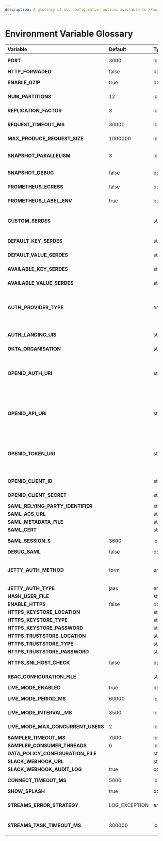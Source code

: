 ```yaml
---
description: A glossary of all configuration options available to kPow
---
```


# Environment Variable Glossary

<table>
  <thead>
    <tr>
      <th style="text-align:left">Variable</th>
      <th style="text-align:left">Default</th>
      <th style="text-align:left">Type</th>
      <th style="text-align:left">Comment</th>
    </tr>
  </thead>
  <tbody>
    <tr>
      <td style="text-align:left"><b>PORT</b>
      </td>
      <td style="text-align:left">3000</td>
      <td style="text-align:left">long</td>
      <td style="text-align:left">The kPow server port (will serve HTTPS traffic if so configured)</td>
    </tr>
    <tr>
      <td style="text-align:left"><b>HTTP_FORWADED</b>
      </td>
      <td style="text-align:left">false</td>
      <td style="text-align:left">bool</td>
      <td style="text-align:left">Set when kPow is running behind a revers proxy.</td>
    </tr>
    <tr>
      <td style="text-align:left"><b>ENABLE_GZIP</b>
      </td>
      <td style="text-align:left">true</td>
      <td style="text-align:left">bool</td>
      <td style="text-align:left">Whether to enable gzip compression for kPow&apos;s static resources (JSON,
        CSS etc)</td>
    </tr>
    <tr>
      <td style="text-align:left"><b>NUM_PARTITIONS</b>
      </td>
      <td style="text-align:left">12</td>
      <td style="text-align:left">long</td>
      <td style="text-align:left">The number of partitions for kPow&apos;s internal consumer groups</td>
    </tr>
    <tr>
      <td style="text-align:left"><b>REPLICATION_FACTOR</b>
      </td>
      <td style="text-align:left">3</td>
      <td style="text-align:left">long</td>
      <td style="text-align:left">The replication factor of kPow&apos;s internal consumer groups</td>
    </tr>
    <tr>
      <td style="text-align:left"><b>REQUEST_TIMEOUT_MS</b>
      </td>
      <td style="text-align:left">30000</td>
      <td style="text-align:left">long</td>
      <td style="text-align:left">The request.timeout.ms settting for kPow&apos;s internal consumer groups</td>
    </tr>
    <tr>
      <td style="text-align:left"><b>MAX_PRODUCE_REQUEST_SIZE</b>
      </td>
      <td style="text-align:left">1000000</td>
      <td style="text-align:left">long</td>
      <td style="text-align:left">The max.produce.request.size setting for kPow&apos;s internal producers</td>
    </tr>
    <tr>
      <td style="text-align:left"><b>SNAPSHOT_PARALLELISM</b>
      </td>
      <td style="text-align:left">3</td>
      <td style="text-align:left">long</td>
      <td style="text-align:left">The level of parallelism configured for when kPow captures telemetry for
        snapshots. Increase OPEARTR internal parallelism for larger clusters</td>
    </tr>
    <tr>
      <td style="text-align:left"><b>SNAPSHOT_DEBUG</b>
      </td>
      <td style="text-align:left">false</td>
      <td style="text-align:left">bool</td>
      <td style="text-align:left">Add additional logging messages to help debug snapshotting</td>
    </tr>
    <tr>
      <td style="text-align:left"><b>PROMETHEUS_EGRESS</b>
      </td>
      <td style="text-align:left">false</td>
      <td style="text-align:left">bool</td>
      <td style="text-align:left">Enable Prometheus endpoints for metrics and offsets egress</td>
    </tr>
    <tr>
      <td style="text-align:left"><b>PROMETHEUS_LABEL_ENV</b>
      </td>
      <td style="text-align:left">true</td>
      <td style="text-align:left">bool</td>
      <td style="text-align:left">Include your ENVIRONMENT_NAME as &apos;env&apos; label on Prometheus metrics</td>
    </tr>
    <tr>
      <td style="text-align:left"><b>CUSTOM_SERDES</b>
      </td>
      <td style="text-align:left"></td>
      <td style="text-align:left">string</td>
      <td style="text-align:left">eg: <code>io.operatr.SerdeOne,io.operatr.SerdeTwo</code>Comma separated
        names of custom serdes found on the classpath</td>
    </tr>
    <tr>
      <td style="text-align:left"><b>DEFAULT_KEY_SERDES</b>
      </td>
      <td style="text-align:left"></td>
      <td style="text-align:left">string</td>
      <td style="text-align:left">The default key serde to use when inspecting data, eg: <code>AVRO</code>
      </td>
    </tr>
    <tr>
      <td style="text-align:left"><b>DEFAULT_VALUE_SERDES</b>
      </td>
      <td style="text-align:left"></td>
      <td style="text-align:left">string</td>
      <td style="text-align:left">The default key value to use when inspecting data, eg: <code>JSON</code>
      </td>
    </tr>
    <tr>
      <td style="text-align:left"><b>AVAILABLE_KEY_SERDES</b>
      </td>
      <td style="text-align:left"></td>
      <td style="text-align:left">string</td>
      <td style="text-align:left">The list of key serdes to present when inspecting data, eg: <code>JSON,String,Transit / JSON</code>
      </td>
    </tr>
    <tr>
      <td style="text-align:left"><b>AVAILABLE_VALUE_SERDES</b>
      </td>
      <td style="text-align:left"></td>
      <td style="text-align:left">string</td>
      <td style="text-align:left">The list of key serdes to present when inspecting data, eg: <code>JSON,String,io.operatr.SerdeOne</code>
      </td>
    </tr>
    <tr>
      <td style="text-align:left"><b>AUTH_PROVIDER_TYPE</b>
      </td>
      <td style="text-align:left"></td>
      <td style="text-align:left">enum</td>
      <td style="text-align:left">
        <p>The OPENID provider configured for SSO, eg: <code>github</code>, <code>jetty</code>,<code>okta</code>
        </p>
        <p>See: <a href="../authentication/overview.md">User Authentication</a>
        </p>
      </td>
    </tr>
    <tr>
      <td style="text-align:left"><b>AUTH_LANDING_URI</b>
      </td>
      <td style="text-align:left"></td>
      <td style="text-align:left">string</td>
      <td style="text-align:left">The absolute URL to redirect to after successful OKTA login. Eg: https://staging.operatr.z-corp.com</td>
    </tr>
    <tr>
      <td style="text-align:left"><b>OKTA_ORGANISATION</b>
      </td>
      <td style="text-align:left"></td>
      <td style="text-align:left">string</td>
      <td style="text-align:left">The name of your Okta organisation, eg: my-corp</td>
    </tr>
    <tr>
      <td style="text-align:left"><b>OPENID_AUTH_URI</b>
      </td>
      <td style="text-align:left"></td>
      <td style="text-align:left">string</td>
      <td style="text-align:left">
        <p>For GitHub: <a href="https://github.com/login/oauth/authorize">https://github.com/login/oauth/authorize</a>
        </p>
        <p>For GitHub enterprise: [Server URL]/login/oauth/authorize</p>
      </td>
    </tr>
    <tr>
      <td style="text-align:left"><b>OPENID_API_URI</b>
      </td>
      <td style="text-align:left"></td>
      <td style="text-align:left">string</td>
      <td style="text-align:left">
        <p>For GitHub:</p>
        <p><a href="https://api.github.com/user">https://api.github.com/user</a>
        </p>
        <p>For GitHub enterprise: [Server URL]/api/v3/user</p>
      </td>
    </tr>
    <tr>
      <td style="text-align:left"><b>OPENID_TOKEN_URI</b>
      </td>
      <td style="text-align:left"></td>
      <td style="text-align:left">string</td>
      <td style="text-align:left">
        <p>For GitHub: <a href="https://github.com/login/oauth/access_token">https://github.com/login/oauth/access_token</a>
        </p>
        <p>For GitHub enterprise: [Server URL]/login/oauth/access_token</p>
      </td>
    </tr>
    <tr>
      <td style="text-align:left"><b>OPENID_CLIENT_ID</b>
      </td>
      <td style="text-align:left"></td>
      <td style="text-align:left">string</td>
      <td style="text-align:left">The &apos;Client ID&apos; found in your configured OpenID App</td>
    </tr>
    <tr>
      <td style="text-align:left"><b>OPENID_CLIENT_SECRET</b>
      </td>
      <td style="text-align:left"></td>
      <td style="text-align:left">string</td>
      <td style="text-align:left">The &apos;Client Secret&apos; found in your configured OpenID App</td>
    </tr>
    <tr>
      <td style="text-align:left"><b>SAML_RELYING_PARTY_IDENTIFIER</b>
      </td>
      <td style="text-align:left"></td>
      <td style="text-align:left">string</td>
      <td style="text-align:left">You Operatr Application ID</td>
    </tr>
    <tr>
      <td style="text-align:left"><b>SAML_ACS_URL</b>
      </td>
      <td style="text-align:left"></td>
      <td style="text-align:left">string</td>
      <td style="text-align:left">The Assertion Consumer Service URL</td>
    </tr>
    <tr>
      <td style="text-align:left"><b>SAML_METADATA_FILE</b>
      </td>
      <td style="text-align:left"></td>
      <td style="text-align:left">string</td>
      <td style="text-align:left">The SAML Metadata File from your provider</td>
    </tr>
    <tr>
      <td style="text-align:left"><b>SAML_CERT</b>
      </td>
      <td style="text-align:left"></td>
      <td style="text-align:left">string</td>
      <td style="text-align:left">SAML Certificate (Optional)</td>
    </tr>
    <tr>
      <td style="text-align:left"><b>SAML_SESSION_S</b>
      </td>
      <td style="text-align:left">3600</td>
      <td style="text-align:left">long</td>
      <td style="text-align:left">The duration in seconds before re-authenticating SAML credentials</td>
    </tr>
    <tr>
      <td style="text-align:left"><b>DEBUG_SAML</b>
      </td>
      <td style="text-align:left">false</td>
      <td style="text-align:left">bool</td>
      <td style="text-align:left">Enable SAML debug logging in application logs</td>
    </tr>
    <tr>
      <td style="text-align:left"><b>JETTY_AUTH_METHOD</b>
      </td>
      <td style="text-align:left">form</td>
      <td style="text-align:left">enum</td>
      <td style="text-align:left">
        <p>Configure if using <a href="../authentication/overview.md#jetty-authentication">Jetty authentication</a>
        </p>
        <p>Either: <code>form</code>or<code>basic</code>
        </p>
      </td>
    </tr>
    <tr>
      <td style="text-align:left"><b>JETTY_AUTH_TYPE</b>
      </td>
      <td style="text-align:left">jaas</td>
      <td style="text-align:left">enum</td>
      <td style="text-align:left"></td>
    </tr>
    <tr>
      <td style="text-align:left"><b>HASH_USER_FILE</b>
      </td>
      <td style="text-align:left"></td>
      <td style="text-align:left">string</td>
      <td style="text-align:left"></td>
    </tr>
    <tr>
      <td style="text-align:left"><b>ENABLE_HTTPS</b>
      </td>
      <td style="text-align:left">false</td>
      <td style="text-align:left">bool</td>
      <td style="text-align:left">Serve kPow content via HTTPS</td>
    </tr>
    <tr>
      <td style="text-align:left"><b>HTTPS_KEYSTORE_LOCATION</b>
      </td>
      <td style="text-align:left"></td>
      <td style="text-align:left">string</td>
      <td style="text-align:left">eg: /ssl/https.keystore.jks</td>
    </tr>
    <tr>
      <td style="text-align:left"><b>HTTPS_KEYSTORE_TYPE</b>
      </td>
      <td style="text-align:left"></td>
      <td style="text-align:left">string</td>
      <td style="text-align:left">Type of SSL Keystore, eg JKS</td>
    </tr>
    <tr>
      <td style="text-align:left"><b>HTTPS_KEYSTORE_PASSWORD</b>
      </td>
      <td style="text-align:left"></td>
      <td style="text-align:left">string</td>
      <td style="text-align:left">SSL Keystore password</td>
    </tr>
    <tr>
      <td style="text-align:left"><b>HTTPS_TRUSTSTORE_LOCATION</b>
      </td>
      <td style="text-align:left"></td>
      <td style="text-align:left">string</td>
      <td style="text-align:left">eg, /ssl/https.truststore.jks</td>
    </tr>
    <tr>
      <td style="text-align:left"><b>HTTPS_TRUSTSTORE_TYPE</b>
      </td>
      <td style="text-align:left"></td>
      <td style="text-align:left">string</td>
      <td style="text-align:left">Type of SSL Truststore type, eg JKS</td>
    </tr>
    <tr>
      <td style="text-align:left"><b>HTTPS_TRUSTSTORE_PASSWORD</b>
      </td>
      <td style="text-align:left"></td>
      <td style="text-align:left">string</td>
      <td style="text-align:left">SSL Truststore password</td>
    </tr>
    <tr>
      <td style="text-align:left"><b>HTTPS_SNI_HOST_CHECK</b>
      </td>
      <td style="text-align:left">false</td>
      <td style="text-align:left">bool</td>
      <td style="text-align:left">When SSL configured, whether the certificate sent to the client matches
        the Host header.</td>
    </tr>
    <tr>
      <td style="text-align:left"><b>RBAC_CONFIGURATION_FILE</b>
      </td>
      <td style="text-align:left"></td>
      <td style="text-align:left">string</td>
      <td style="text-align:left">The path to your Operatr RBAC Configuration (optional, expects SSO enabled)</td>
    </tr>
    <tr>
      <td style="text-align:left"><b>LIVE_MODE_ENABLED</b>
      </td>
      <td style="text-align:left">true</td>
      <td style="text-align:left">bool</td>
      <td style="text-align:left">Allow your users to switch to Live Mode</td>
    </tr>
    <tr>
      <td style="text-align:left"><b>LIVE_MODE_PERIOD_MS</b>
      </td>
      <td style="text-align:left">60000</td>
      <td style="text-align:left">long</td>
      <td style="text-align:left">Live Mode will prompt you to continue after this period</td>
    </tr>
    <tr>
      <td style="text-align:left"><b>LIVE_MODE_INTERVAL_MS</b>
      </td>
      <td style="text-align:left">3500</td>
      <td style="text-align:left">long</td>
      <td style="text-align:left">The amount of time between Live Mode snapshots</td>
    </tr>
    <tr>
      <td style="text-align:left"><b>LIVE_MODE_MAX_CONCURRENT_USERS</b>
      </td>
      <td style="text-align:left">2</td>
      <td style="text-align:left">long</td>
      <td style="text-align:left">The maximum number of concurrent Live Mode user sessions</td>
    </tr>
    <tr>
      <td style="text-align:left"><b>SAMPLER_TIMEOUT_MS</b>
      </td>
      <td style="text-align:left">7000</td>
      <td style="text-align:left">long</td>
      <td style="text-align:left">The end-to-end timeout for a data inspect query</td>
    </tr>
    <tr>
      <td style="text-align:left"><b>SAMPLER_CONSUMER_THREADS</b>
      </td>
      <td style="text-align:left">6</td>
      <td style="text-align:left">long</td>
      <td style="text-align:left">The level of parallelism for a data inspect query</td>
    </tr>
    <tr>
      <td style="text-align:left"><b>DATA_POLICY_CONFIGURATION_FILE</b>
      </td>
      <td style="text-align:left"></td>
      <td style="text-align:left">string</td>
      <td style="text-align:left">The path to your kPow Data Policy Configuration</td>
    </tr>
    <tr>
      <td style="text-align:left"><b>SLACK_WEBHOOK_URL</b>
      </td>
      <td style="text-align:left"></td>
      <td style="text-align:left">string</td>
      <td style="text-align:left">Send Audit Log messages to Slack</td>
    </tr>
    <tr>
      <td style="text-align:left"><b>SLACK_WEBHOOK_AUDIT_LOG</b>
      </td>
      <td style="text-align:left">true</td>
      <td style="text-align:left">bool</td>
      <td style="text-align:left"></td>
    </tr>
    <tr>
      <td style="text-align:left"><b>CONNECT_TIMEOUT_MS</b>
      </td>
      <td style="text-align:left">5000</td>
      <td style="text-align:left">long</td>
      <td style="text-align:left">The timeout value in ms for all HTTP requests made to a Kafka Connect
        cluster</td>
    </tr>
    <tr>
      <td style="text-align:left"><b>SHOW_SPLASH</b>
      </td>
      <td style="text-align:left">true</td>
      <td style="text-align:left">bool</td>
      <td style="text-align:left">Turn off the initial page splash scre</td>
    </tr>
    <tr>
      <td style="text-align:left"><b>STREAMS_ERROR_STRATEGY</b>
      </td>
      <td style="text-align:left">LOG_EXCEPTION</td>
      <td style="text-align:left">enum</td>
      <td style="text-align:left">The strategy to use when kPow&apos;s internal Kafka Streams instance enters
        an ERROR state. Possible values: LOG_EXCEPTION, LOG_AND_EXIT</td>
    </tr>
    <tr>
      <td style="text-align:left"><b>STREAMS_TASK_TIMEOUT_MS</b>
      </td>
      <td style="text-align:left">300000</td>
      <td style="text-align:left">long</td>
      <td style="text-align:left">Configures kPow&apos;s internal streams <code>task.timeout.ms</code> value.
        See: <a href="https://cwiki.apache.org/confluence/display/KAFKA/KIP-572%3A+Improve+timeouts+and+retries+in+Kafka+Streams">KIP-572</a> for
        more information</td>
    </tr>
  </tbody>
</table>

